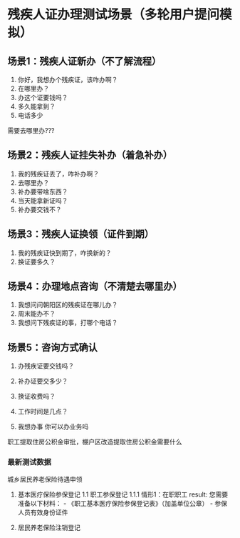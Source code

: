 # 残疾人证办理测试场景（多轮用户提问模拟）

## 场景1：残疾人证新办（不了解流程）
1. 你好，我想办个残疾证，该咋办啊？
2. 在哪里办？
3. 办这个证要钱吗？
4. 多久能拿到？
5. 电话多少

需要去哪里办???

## 场景2：残疾人证挂失补办（着急补办）
1. 我的残疾证丢了，咋补办啊？
2. 去哪里办？
3. 补办要带啥东西？
4. 当天能拿新证吗？
5. 补办要交钱不？

## 场景3：残疾人证换领（证件到期）
1. 我的残疾证快到期了，咋换新的？
2. 换证要多久？

## 场景4：办理地点咨询（不清楚去哪里办）
1. 我想问问朝阳区的残疾证在哪儿办？
2. 周末能办不？
3. 我想问下残疾证的事，打哪个电话？ 

## 场景5：咨询方式确认 
1. 办残疾证要交钱吗？
2. 补办证要交多少？ 
3. 换证收费吗？
4. 工作时间是几点？ 


1. 我想办事
    你可以办业务吗

职工提取住房公积金审批，棚户区改造提取住房公积金需要什么


### 最新测试数据

城乡居民养老保险待遇申领


1. 基本医疗保险参保登记
    1.1 职工参保登记
      1.1.1  情形1：在职职工
      result:
      您需要准备以下材料：
            - 《职工基本医疗保险参保登记表》（加盖单位公章）
            - 参保人员有效身份证件
 
 2. 居民养老保险注销登记
